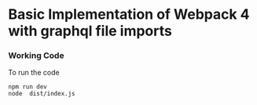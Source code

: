 # Basic Implementation of Webpack 4 with graphql file imports
### Working Code

To run the code
```
npm run dev
node  dist/index.js
```